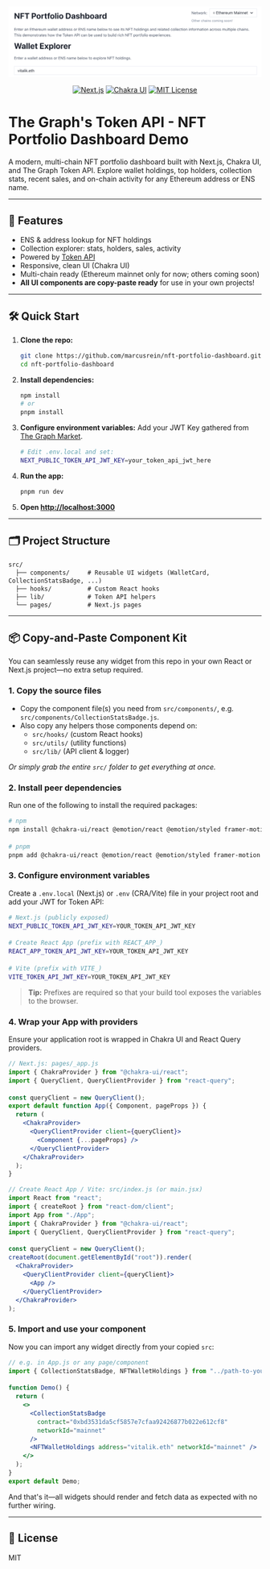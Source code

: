 <p align="center">
  <img src="public/dashboard.png" alt="NFT Portfolio Dashboard" width="600"/>
</p>

<p align="center">
  <a href="https://nextjs.org/"><img src="https://img.shields.io/badge/Built%20with-Next.js-blue" alt="Next.js"/></a>
  <a href="https://chakra-ui.com/"><img src="https://img.shields.io/badge/UI-Chakra%20UI-29c7ac" alt="Chakra UI"/></a>
  <a href="LICENSE"><img src="https://img.shields.io/badge/License-MIT-green" alt="MIT License"/></a>
</p>

# The Graph's Token API - NFT Portfolio Dashboard Demo

A modern, multi-chain NFT portfolio dashboard built with Next.js, Chakra UI, and The Graph Token API. Explore wallet holdings, top holders, collection stats, recent sales, and on-chain activity for any Ethereum address or ENS name.

---

## 🚀 Features

- ENS & address lookup for NFT holdings
- Collection explorer: stats, holders, sales, activity
- Powered by [Token API](https://thegraph.com/docs/en/token-api/quick-start/)
- Responsive, clean UI (Chakra UI)
- Multi-chain ready (Ethereum mainnet only for now; others coming soon)
- **All UI components are copy-paste ready** for use in your own projects!

---

## 🛠️ Quick Start

1. **Clone the repo:**
   ```bash
   git clone https://github.com/marcusrein/nft-portfolio-dashboard.git
   cd nft-portfolio-dashboard
   ```
2. **Install dependencies:**
   ```bash
   npm install
   # or
   pnpm install
   ```
3. **Configure environment variables:**
  Add your JWT Key gathered from [The Graph Market](https://thegraph.market/).
   ```bash
   # Edit .env.local and set:
   NEXT_PUBLIC_TOKEN_API_JWT_KEY=your_token_api_jwt_here
   ```

4. **Run the app:**
   ```bash
   pnpm run dev
   ```
5. **Open [http://localhost:3000](http://localhost:3000)**

---

## 🗂️ Project Structure

```
src/
  ├── components/     # Reusable UI widgets (WalletCard, CollectionStatsBadge, ...)
  ├── hooks/          # Custom React hooks
  ├── lib/            # Token API helpers
  └── pages/          # Next.js pages
```

---

## 📦 Copy-and-Paste Component Kit

You can seamlessly reuse any widget from this repo in your own React or Next.js project—no extra setup required.

### 1. Copy the source files

- Copy the component file(s) you need from `src/components/`, e.g. `src/components/CollectionStatsBadge.js`.
- Also copy any helpers those components depend on:
  - `src/hooks/` (custom React hooks)
  - `src/utils/` (utility functions)
  - `src/lib/`  (API client & logger)

_Or simply grab the entire `src/` folder to get everything at once._

### 2. Install peer dependencies

Run one of the following to install the required packages:
```bash
# npm
npm install @chakra-ui/react @emotion/react @emotion/styled framer-motion react-query axios dayjs

# pnpm
pnpm add @chakra-ui/react @emotion/react @emotion/styled framer-motion react-query axios dayjs
```  

### 3. Configure environment variables

Create a `.env.local` (Next.js) or `.env` (CRA/Vite) file in your project root and add your JWT for Token API:
```bash
# Next.js (publicly exposed)
NEXT_PUBLIC_TOKEN_API_JWT_KEY=YOUR_TOKEN_API_JWT_KEY

# Create React App (prefix with REACT_APP_)
REACT_APP_TOKEN_API_JWT_KEY=YOUR_TOKEN_API_JWT_KEY

# Vite (prefix with VITE_)
VITE_TOKEN_API_JWT_KEY=YOUR_TOKEN_API_JWT_KEY
```

> **Tip:** Prefixes are required so that your build tool exposes the variables to the browser.

### 4. Wrap your App with providers

Ensure your application root is wrapped in Chakra UI and React Query providers.

```jsx
// Next.js: pages/_app.js
import { ChakraProvider } from "@chakra-ui/react";
import { QueryClient, QueryClientProvider } from "react-query";

const queryClient = new QueryClient();
export default function App({ Component, pageProps }) {
  return (
    <ChakraProvider>
      <QueryClientProvider client={queryClient}>
        <Component {...pageProps} />
      </QueryClientProvider>
    </ChakraProvider>
  );
}
```

```jsx
// Create React App / Vite: src/index.js (or main.jsx)
import React from "react";
import { createRoot } from "react-dom/client";
import App from "./App";
import { ChakraProvider } from "@chakra-ui/react";
import { QueryClient, QueryClientProvider } from "react-query";

const queryClient = new QueryClient();
createRoot(document.getElementById("root")).render(
  <ChakraProvider>
    <QueryClientProvider client={queryClient}>
      <App />
    </QueryClientProvider>
  </ChakraProvider>
);
```

### 5. Import and use your component

Now you can import any widget directly from your copied `src`:

```jsx
// e.g. in App.js or any page/component
import { CollectionStatsBadge, NFTWalletHoldings } from "../path-to-your-copy/src";

function Demo() {
  return (
    <>
      <CollectionStatsBadge
        contract="0xbd3531da5cf5857e7cfaa92426877b022e612cf8"
        networkId="mainnet"
      />
      <NFTWalletHoldings address="vitalik.eth" networkId="mainnet" />
    </>
  );
}
export default Demo;
```

And that's it—all widgets should render and fetch data as expected with no further wiring.

---

## 📝 License

MIT